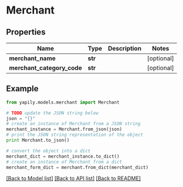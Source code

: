 # Merchant


## Properties
Name | Type | Description | Notes
------------ | ------------- | ------------- | -------------
**merchant_name** | **str** |  | [optional] 
**merchant_category_code** | **str** |  | [optional] 

## Example

```python
from yapily.models.merchant import Merchant

# TODO update the JSON string below
json = "{}"
# create an instance of Merchant from a JSON string
merchant_instance = Merchant.from_json(json)
# print the JSON string representation of the object
print Merchant.to_json()

# convert the object into a dict
merchant_dict = merchant_instance.to_dict()
# create an instance of Merchant from a dict
merchant_form_dict = merchant.from_dict(merchant_dict)
```
[[Back to Model list]](../README.md#documentation-for-models) [[Back to API list]](../README.md#documentation-for-api-endpoints) [[Back to README]](../README.md)


